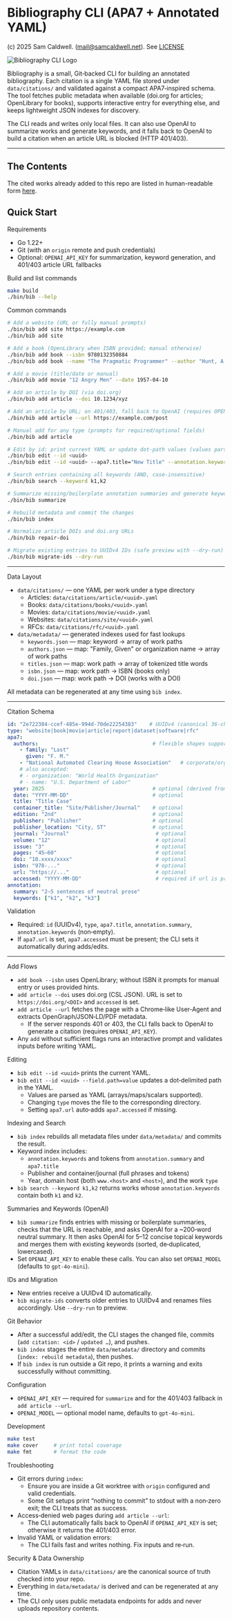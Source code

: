 # Bibliography CLI (APA7 + Annotated YAML)
(c) 2025 Sam Caldwell. (mail@samcaldwell.net). See [LICENSE](LICENSE)

![Bibliography CLI Logo](docs/logo.png)

Bibliography is a small, Git‑backed CLI for building an annotated bibliography. Each citation is a single YAML file
stored under `data/citations/` and validated against a compact APA7‑inspired schema. The tool fetches public
metadata when available (doi.org for articles; OpenLibrary for books), supports interactive entry for everything
else, and keeps lightweight JSON indexes for discovery.

The CLI reads and writes only local files. It can also use OpenAI to summarize works and generate keywords, and it
falls back to OpenAI to build a citation when an article URL is blocked (HTTP 401/403).

--------------------------------------------------------------------------------
## The Contents
The cited works already added to this repo are listed in human-readable form [here](docs/index.html).

## Quick Start

Requirements

- Go 1.22+
- Git (with an `origin` remote and push credentials)
- Optional: `OPENAI_API_KEY` for summarization, keyword generation, and 401/403 article URL fallbacks

Build and list commands

```bash
make build
./bin/bib --help
```

Common commands

```bash
# Add a website (URL or fully manual prompts)
./bin/bib add site https://example.com
./bin/bib add site

# Add a book (OpenLibrary when ISBN provided; manual otherwise)
./bin/bib add book --isbn 9780132350884
./bin/bib add book --name "The Pragmatic Programmer" --author "Hunt, A."

# Add a movie (title/date or manual)
./bin/bib add movie "12 Angry Men" --date 1957-04-10

# Add an article by DOI (via doi.org)
./bin/bib add article --doi 10.1234/xyz

# Add an article by URL; on 401/403, fall back to OpenAI (requires OPENAI_API_KEY)
./bin/bib add article --url https://example.com/post

# Manual add for any type (prompts for required/optional fields)
./bin/bib add article

# Edit by id: print current YAML or update dot‑path values (values parsed as YAML)
./bin/bib edit --id <uuid>
./bin/bib edit --id <uuid> --apa7.title="New Title" --annotation.keywords='["alpha","beta"]'

# Search entries containing all keywords (AND, case‑insensitive)
./bin/bib search --keyword k1,k2

# Summarize missing/boilerplate annotation summaries and generate keywords via OpenAI
./bin/bib summarize

# Rebuild metadata and commit the changes
./bin/bib index

# Normalize article DOIs and doi.org URLs
./bin/bib repair-doi

# Migrate existing entries to UUIDv4 IDs (safe preview with --dry-run)
./bin/bib migrate-ids --dry-run
```

--------------------------------------------------------------------------------

Data Layout

- `data/citations/` — one YAML per work under a type directory
  - Articles: `data/citations/article/<uuid>.yaml`
  - Books:    `data/citations/books/<uuid>.yaml`
  - Movies:   `data/citations/movie/<uuid>.yaml`
  - Websites: `data/citations/site/<uuid>.yaml`
  - RFCs:     `data/citations/rfc/<uuid>.yaml`
- `data/metadata/` — generated indexes used for fast lookups
  - `keywords.json` — map: keyword → array of work paths
  - `authors.json`  — map: "Family, Given" or organization name → array of work paths
  - `titles.json`   — map: work path → array of tokenized title words
  - `isbn.json`     — map: work path → ISBN (books only)
  - `doi.json`      — map: work path → DOI (works with a DOI)

All metadata can be regenerated at any time using `bib index`.

--------------------------------------------------------------------------------

Citation Schema

```yaml
id: "2e722384-ccef-485e-994d-70de22254383"    # UUIDv4 (canonical 36‑char form)
type: "website|book|movie|article|report|dataset|software|rfc"
apa7:
  authors:                                     # flexible shapes supported (person or organization)
    - family: "Last"
      given: "F. M."
    - "National Automated Clearing House Association"   # corporate/organization author
    # also accepted:
    # - organization: "World Health Organization"
    # - name: "U.S. Department of Labor"
  year: 2025                                   # optional (derived from date if present)
  date: "YYYY-MM-DD"                           # optional
  title: "Title Case"
  container_title: "Site/Publisher/Journal"    # optional
  edition: "2nd"                               # optional
  publisher: "Publisher"                       # optional
  publisher_location: "City, ST"               # optional
  journal: "Journal"                            # optional
  volume: "12"                                  # optional
  issue: "3"                                    # optional
  pages: "45–60"                                # optional
  doi: "10.xxxx/xxxx"                           # optional
  isbn: "978-..."                               # optional
  url: "https://..."                            # optional
  accessed: "YYYY-MM-DD"                        # required if url is present
annotation:
  summary: "2–5 sentences of neutral prose"
  keywords: ["k1", "k2", "k3"]
```

Validation

- Required: `id` (UUIDv4), `type`, `apa7.title`, `annotation.summary`, `annotation.keywords` (non‑empty).
- If `apa7.url` is set, `apa7.accessed` must be present; the CLI sets it automatically during adds/edits.

--------------------------------------------------------------------------------

Add Flows

- `add book --isbn` uses OpenLibrary; without ISBN it prompts for manual entry or uses provided hints.
- `add article --doi` uses doi.org (CSL JSON). URL is set to `https://doi.org/<DOI>` and `accessed` is set.
- `add article --url` fetches the page with a Chrome‑like User‑Agent and extracts OpenGraph/JSON‑LD/PDF metadata.
  - If the server responds 401 or 403, the CLI falls back to OpenAI to generate a citation (requires
    `OPENAI_API_KEY`).
- Any `add` without sufficient flags runs an interactive prompt and validates inputs before writing YAML.

Editing

- `bib edit --id <uuid>` prints the current YAML.
- `bib edit --id <uuid> --field.path=value` updates a dot‑delimited path in the YAML.
  - Values are parsed as YAML (arrays/maps/scalars supported).
  - Changing `type` moves the file to the corresponding directory.
  - Setting `apa7.url` auto‑adds `apa7.accessed` if missing.

Indexing and Search

- `bib index` rebuilds all metadata files under `data/metadata/` and commits the result.
- Keyword index includes:
  - `annotation.keywords` and tokens from `annotation.summary` and `apa7.title`
  - Publisher and container/journal (full phrases and tokens)
  - Year, domain host (both `www.<host>` and `<host>`), and the work `type`
- `bib search --keyword k1,k2` returns works whose `annotation.keywords` contain both `k1` and `k2`.

Summaries and Keywords (OpenAI)

- `bib summarize` finds entries with missing or boilerplate summaries, checks that the URL is reachable, and asks
  OpenAI for a ~200‑word neutral summary. It then asks OpenAI for 5–12 concise topical keywords and merges them with
  existing keywords (sorted, de‑duplicated, lowercased).
- Set `OPENAI_API_KEY` to enable these calls. You can also set `OPENAI_MODEL` (defaults to `gpt-4o-mini`).

IDs and Migration

- New entries receive a UUIDv4 ID automatically.
- `bib migrate-ids` converts older entries to UUIDv4 and renames files accordingly. Use `--dry-run` to preview.

Git Behavior

- After a successful add/edit, the CLI stages the changed file, commits (`add citation: <id>` / `updated …`), and
  pushes.
- `bib index` stages the entire `data/metadata/` directory and commits (`index: rebuild metadata`), then pushes.
- If `bib index` is run outside a Git repo, it prints a warning and exits successfully without committing.

Configuration

- `OPENAI_API_KEY` — required for `summarize` and for the 401/403 fallback in `add article --url`.
- `OPENAI_MODEL` — optional model name, defaults to `gpt-4o-mini`.

Development

```bash
make test
make cover     # print total coverage
make fmt       # format the code
```

Troubleshooting

- Git errors during `index`:
  - Ensure you are inside a Git worktree with `origin` configured and valid credentials.
  - Some Git setups print “nothing to commit” to stdout with a non‑zero exit; the CLI treats that as success.
- Access‑denied web pages during `add article --url`:
  - The CLI automatically falls back to OpenAI if `OPENAI_API_KEY` is set; otherwise it returns the 401/403 error.
- Invalid YAML or validation errors:
  - The CLI fails fast and writes nothing. Fix inputs and re‑run.

Security & Data Ownership

- Citation YAMLs in `data/citations/` are the canonical source of truth checked into your repo.
- Everything in `data/metadata/` is derived and can be regenerated at any time.
- The CLI only uses public metadata endpoints for adds and never uploads repository contents.


